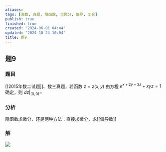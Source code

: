 ```yaml
---
aliases: 
tags: [高数, 真题, 隐函数, 全微分, 偏导, 复合]
publish: true
finished: true
created: "2024-06-01 04:44"
updated: "2024-10-24 10:04"
title: 题9
---
```

## 题9 
### 题目
[[2015年数二试题]]、数三真题，若函数 $z=z(x,y)$ 由方程 $e^{x+2y+3z}+xyz=1$ 确定，则 $dz|_{(0,0)}=$
### 分析
隐函数求微分，还是两种方法：直接求微分，求[[偏导数]]
### 解
![](https://img.hwenyi.live/202405051352172.webp)

